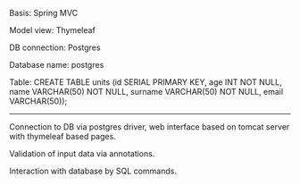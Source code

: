Basis: Spring MVC

Model view: Thymeleaf

DB connection: Postgres

Database name: postgres

Table: CREATE TABLE units (id SERIAL PRIMARY KEY, age INT NOT NULL, 
	name VARCHAR(50) NOT NULL, surname VARCHAR(50) NOT NULL, email VARCHAR(50));
****
Connection to DB via postgres driver, web interface based on tomcat server with thymeleaf based pages. 

Validation of input data via annotations.

Interaction with database by SQL commands.

